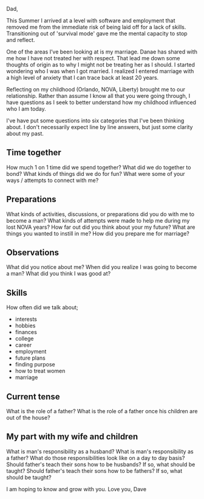 Dad,

This Summer I arrived at a level with software and employment that removed me from the immediate risk of being laid off for a lack of skills. Transitioning out of 'survival mode' gave me the mental capacity to stop and reflect.

One of the areas I’ve been looking at is my marriage. Danae has shared with me how I have not treated her with respect. That lead me down some thoughts of origin as to why I might not be treating her as I should. I started wondering who I was when I got married. I realized I entered marriage with a high level of anxiety that I can trace back at least 20 years.

Reflecting on my childhood (Orlando, NOVA, Liberty) brought me to our relationship. Rather than assume I know all that you were going through, I have questions as I seek to better understand how my childhood influenced who I am today.

I've have put some questions into six categories that I've been thinking about.
I don't necessarily expect line by line answers, but just some clarity about my past.

## Time together
How much 1 on 1 time did we spend together?
What did we do together to bond?
What kinds of things did we do for fun?
What were some of your ways / attempts to connect with me?

## Preparations
What kinds of activities, discussions, or preparations did you do with me to become a man?
What kinds of attempts were made to help me during my lost NOVA years?
How far out did you think about your my future?
What are things you wanted to instill in me?
How did you prepare me for marriage?

## Observations
What did you notice about me?
When did you realize I was going to become a man?
What did you think I was good at?

## Skills
How often did we talk about;
- interests
- hobbies
- finances
- college
- career
- employment
- future plans
- finding purpose
- how to treat women
- marriage

## Current tense
What is the role of a father?
What is the role of a father once his children are out of the house?

## My part with my wife and children
What is man's responsibility as a husband?
What is man's responsibility as a father?
What do those responsibilities look like on a day to day basis?
Should father's teach their sons how to be husbands? If so, what should be taught?
Should father's teach their sons how to be fathers? If so, what should be taught?

I am hoping to know and grow with you.
Love you,
Dave
